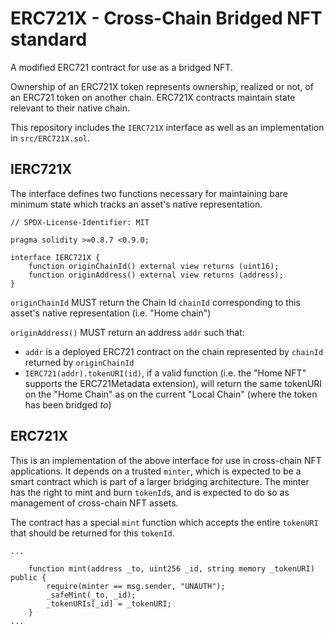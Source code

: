 # ERC721X - Cross-Chain Bridged NFT standard

A modified ERC721 contract for use as a bridged NFT.

Ownership of an ERC721X token represents ownership, realized or not, of an ERC721 token on another chain.
ERC721X contracts maintain state relevant to their native chain.

This repository includes the `IERC721X` interface as well as an implementation in `src/ERC721X.sol`.

## IERC721X

The interface defines two functions necessary for maintaining bare minimum state which tracks an asset's native representation.

``` solidity
// SPDX-License-Identifier: MIT

pragma solidity >=0.8.7 <0.9.0;

interface IERC721X {
    function originChainId() external view returns (uint16);
    function originAddress() external view returns (address);
}
```

`originChainId` MUST return the Chain Id `chainId` corresponding to this asset's native representation (i.e. "Home chain")

`originAddress()` MUST return an address `addr` such that:

- `addr` is a deployed ERC721 contract on the chain represented by `chainId` returned by `originChainId`
- `IERC721(addr).tokenURI(id)`, if a valid function (i.e. the "Home NFT" supports the ERC721Metadata extension), will return the same tokenURI on the "Home Chain" as on the current "Local Chain" (where the token has been bridged *to*)


## ERC721X

This is an implementation of the above interface for use in cross-chain NFT applications. It depends on a trusted `minter`, which is expected to be a smart contract which is part of a larger bridging architecture. The minter has the right to mint and burn `tokenId`s, and is expected to do so as management of cross-chain NFT assets.

The contract has a special `mint` function which accepts the entire `tokenURI` that should be returned for this `tokenId`.

``` solidity
...

    function mint(address _to, uint256 _id, string memory _tokenURI) public {
        require(minter == msg.sender, "UNAUTH");
        _safeMint(_to, _id);
        _tokenURIs[_id] = _tokenURI;
    }
...
```

